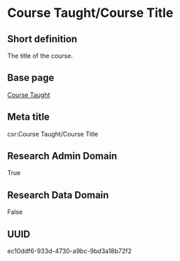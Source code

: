 # Course Taught/Course Title
## Short definition
The title of the course.
## Base page
[Course Taught](../../Objects/Course%20Taught.md)
## Meta title
csr:Course Taught/Course Title
## Research Admin Domain
True
## Research Data Domain
False
## UUID
ec10ddf6-933d-4730-a9bc-9bd3a18b72f2
